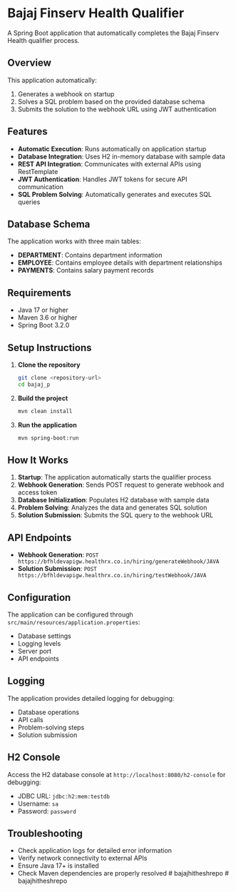 # Bajaj Finserv Health Qualifier

A Spring Boot application that automatically completes the Bajaj Finserv Health qualifier process.

## Overview

This application automatically:
1. Generates a webhook on startup
2. Solves a SQL problem based on the provided database schema
3. Submits the solution to the webhook URL using JWT authentication

## Features

- **Automatic Execution**: Runs automatically on application startup
- **Database Integration**: Uses H2 in-memory database with sample data
- **REST API Integration**: Communicates with external APIs using RestTemplate
- **JWT Authentication**: Handles JWT tokens for secure API communication
- **SQL Problem Solving**: Automatically generates and executes SQL queries

## Database Schema

The application works with three main tables:
- **DEPARTMENT**: Contains department information
- **EMPLOYEE**: Contains employee details with department relationships
- **PAYMENTS**: Contains salary payment records

## Requirements

- Java 17 or higher
- Maven 3.6 or higher
- Spring Boot 3.2.0

## Setup Instructions

1. **Clone the repository**
   ```bash
   git clone <repository-url>
   cd bajaj_p
   ```

2. **Build the project**
   ```bash
   mvn clean install
   ```

3. **Run the application**
   ```bash
   mvn spring-boot:run
   ```

## How It Works

1. **Startup**: The application automatically starts the qualifier process
2. **Webhook Generation**: Sends POST request to generate webhook and access token
3. **Database Initialization**: Populates H2 database with sample data
4. **Problem Solving**: Analyzes the data and generates SQL solution
5. **Solution Submission**: Submits the SQL query to the webhook URL

## API Endpoints

- **Webhook Generation**: `POST https://bfhldevapigw.healthrx.co.in/hiring/generateWebhook/JAVA`
- **Solution Submission**: `POST https://bfhldevapigw.healthrx.co.in/hiring/testWebhook/JAVA`

## Configuration

The application can be configured through `src/main/resources/application.properties`:
- Database settings
- Logging levels
- Server port
- API endpoints

## Logging

The application provides detailed logging for debugging:
- Database operations
- API calls
- Problem-solving steps
- Solution submission

## H2 Console

Access the H2 database console at `http://localhost:8080/h2-console` for debugging:
- JDBC URL: `jdbc:h2:mem:testdb`
- Username: `sa`
- Password: `password`

## Troubleshooting

- Check application logs for detailed error information
- Verify network connectivity to external APIs
- Ensure Java 17+ is installed
- Check Maven dependencies are properly resolved
#   b a j a j h i t h e s h r e p o  
 #   b a j a j h i t h e s h r e p o  
 